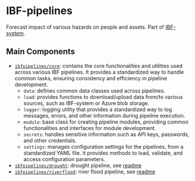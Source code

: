 # IBF-pipelines

Forecast impact of various hazards on people and assets. Part of [IBF-system](https://github.com/rodekruis/IBF-system).

## Main Components

* [`ibfpipelines/core`](ibfpipelines/core): contains the core functionalities and utilities used across various IBF pipelines. It provides a standardized way to handle common tasks, ensuring consistency and efficiency in pipeline development.
  * `data`: defines common data classes used across pipelines.
  * `load`: provides functions to download/upload data from/to various sources, such as IBF-system or Azure blob storage.
  * `logger`: logging utility that provides a standardized way to log messages, errors, and other information during pipeline execution.
  * `module`: base class for creating pipeline modules, providing common functionalities and interfaces for module development.
  * `secrets`: handles sensitive information such as API keys, passwords, and other credentials.
  * `settings`: manages configuration settings for the pipelines, from a standardized YAML file. It provides methods to load, validate, and access configuration parameters.
* [`ibfpipelines/drought`](ibfpipelines/drought): drought pipeline, see [readme](docs/drought.md)
* [`ibfpipelines/riverflood`](ibfpipelines/riverflood): river flood pipeline, see [readme](docs/riverflood.md)




